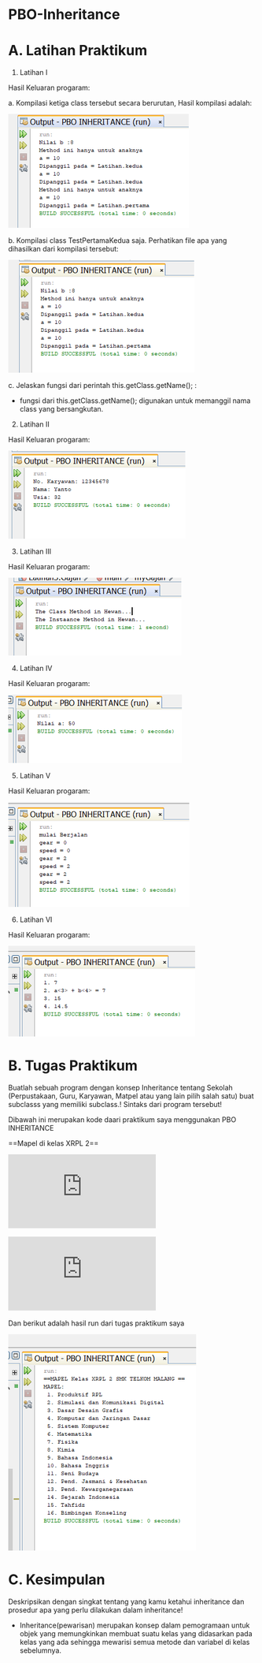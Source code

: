 # PBO-Inheritance

# A. Latihan Praktikum

1. Latihan I

Hasil Keluaran progaram:

a. Kompilasi ketiga class tersebut secara berurutan, Hasil kompilasi adalah:

![Alt Text](https://github.com/inamyrpl28/PBO-Inheritance/blob/master/Latihan%201a.PNG)

b. Kompilasi class TestPertamaKedua saja. Perhatikan file apa yang dihasilkan dari kompilasi tersebut:

![Alt Text](https://github.com/inamyrpl28/PBO-Inheritance/blob/master/Latihan%201b%2Cc.PNG)

c. Jelaskan fungsi dari perintah this.getClass.getName(); :

- fungsi dari this.getClass.getName(); digunakan untuk memanggil nama class yang bersangkutan.

2. Latihan II

Hasil Keluaran progaram:

![Alt Text](https://github.com/inamyrpl28/PBO-Inheritance/blob/master/Latihan%202.PNG)

3. Latihan III

Hasil Keluaran progaram:

![Alt Text](https://github.com/inamyrpl28/PBO-Inheritance/blob/master/Latihan%203.PNG)

4. Latihan IV

Hasil Keluaran progaram:

![Alt Text](https://github.com/inamyrpl28/PBO-Inheritance/blob/master/Latihan%204.PNG)

5. Latihan V

Hasil Keluaran progaram:

![Alt Text](https://github.com/inamyrpl28/PBO-Inheritance/blob/master/Latihan%205.PNG)

6. Latihan VI

Hasil Keluaran progaram:

![Alt Text](https://github.com/inamyrpl28/PBO-Inheritance/blob/master/Latihan%206.PNG)


# B. Tugas Praktikum 

Buatlah sebuah program dengan konsep Inheritance tentang Sekolah (Perpustakaan, Guru, Karyawan, Matpel atau yang lain pilih salah satu) buat subclasss yang memiliki subclass.! Sintaks dari program tersebut!

Dibawah ini merupakan kode daari praktikum saya menggunakan PBO INHERITANCE 

==Mapel di kelas XRPL 2==

![Alt Text](https://github.com/inamyrpl28/PBO-Inheritance/blob/master/Tugas.class)

![Alt Text](https://github.com/inamyrpl28/PBO-Inheritance/blob/master/Tugas.class)

Dan berikut adalah hasil run dari tugas praktikum saya 

![Alt Text](https://github.com/inamyrpl28/PBO-Inheritance/blob/master/Pratikum.PNG)


# C. Kesimpulan 

Deskripsikan dengan singkat tentang yang kamu ketahui inheritance dan prosedur apa yang perlu dilakukan dalam inheritance!

- Inheritance(pewarisan) merupakan konsep dalam pemogramaan untuk objek yang memungkinkan membuat suatu kelas yang didasarkan pada kelas yang ada sehingga mewarisi semua metode dan variabel di kelas sebelumnya. 








